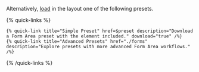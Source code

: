 Alternatively, [load](https://yootheme.com/support/yootheme-pro/joomla/layout-library#download-and-upload-layouts) in the layout one of the following presets.

{% quick-links %}

    {% quick-link title="Simple Preset" href=$preset description="Download a Form Area preset with the element included." download="true" /%}
    {% quick-link title="Advanced Presets" href="./forms" description="Explore presets with more advanced Form Area workflows." /%}

{% /quick-links %}
